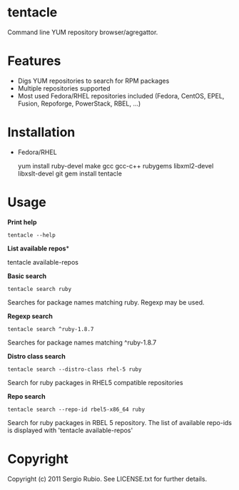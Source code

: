 # tentacle

Command line YUM repository browser/agregattor.

# Features

* Digs YUM repositories to search for RPM packages
* Multiple repositories supported
* Most used Fedora/RHEL repositories included (Fedora, CentOS, EPEL, Fusion, Repoforge, PowerStack, RBEL, ...)

# Installation

* Fedora/RHEL

    yum install ruby-devel make gcc gcc-c++ rubygems libxml2-devel libxslt-devel git
    gem install tentacle

# Usage

**Print help**

    tentacle --help

**List available repos***
 
   tentacle available-repos

**Basic search**

    tentacle search ruby

Searches for package names matching ruby. Regexp may be used.

**Regexp search**

    tentacle search ^ruby-1.8.7

Searches for package names matching ^ruby-1.8.7

 
**Distro class search**
    
    tentacle search --distro-class rhel-5 ruby

Search for ruby packages in RHEL5 compatible repositories

**Repo search**
    
    tentacle search --repo-id rbel5-x86_64 ruby

Search for ruby packages in RBEL 5 repository. The list of available repo-ids is displayed with 'tentacle available-repos'

  
# Copyright

Copyright (c) 2011 Sergio Rubio. See LICENSE.txt for
further details.

